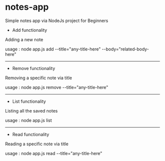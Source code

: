 # notes-app
Simple notes app via NodeJs project for Beginners

- Add functionality

Adding a new note

usage : node app.js add --title="any-title-here" --body="related-body-here"

-----------------------
- Remove functionality

Removing a specific note via title

usage : node app.js remove --title="any-title-here"

-----------------------
- List functionality

Listing all the saved notes

usage : node app.js list

-----------------------
- Read functionality

Reading a specific note via title

usage : node app.js read --title="any-title-here"
